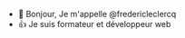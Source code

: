 - 👋 Bonjour, Je m'appelle @fredericleclercq
- 👍 Je suis formateur et développeur web

<!---
fredericleclercq/fredericleclercq is a ✨ special ✨ repository because its `README.md` (this file) appears on your GitHub profile.
You can click the Preview link to take a look at your changes.
--->
